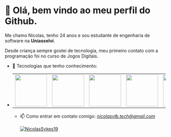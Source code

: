 # 👋 Olá, bem vindo ao meu perfil do Github.
<p>Me chamo Nicolas, tenho 24 anos e sou estudante de engenharia de software na <strong>Uniasselvi</strong>.</p>
<p>Desde criança sempre gostei de tecnologia, meu primeiro contato com a programação foi no curso de Jogos Digitais.</p>

- 🌱 Tecnologias que tenho conhecimento:
- <table>
  <tr>
    <td><img src="https://cdn.jsdelivr.net/gh/devicons/devicon@latest/icons/php/php-original.svg" width=100 height=100></td>
    <td><img src="https://cdn.jsdelivr.net/gh/devicons/devicon@latest/icons/csharp/csharp-original.svg" width=100 height=100></td>
    <td><img src="https://cdn.jsdelivr.net/gh/devicons/devicon@latest/icons/java/java-original.svg" width=100 height=100></td>
    <td><img src="https://cdn.jsdelivr.net/gh/devicons/devicon@latest/icons/html5/html5-original.svg" width=100 height=100></td>
    <td><img src="https://cdn.jsdelivr.net/gh/devicons/devicon@latest/icons/css3/css3-original.svg" width=100 height=100></td>
    <td><img src="https://cdn.jsdelivr.net/gh/devicons/devicon@latest/icons/mysql/mysql-original.svg" width=100 height=100></td>
    <td><img src="https://cdn.jsdelivr.net/gh/devicons/devicon@latest/icons/postgresql/postgresql-original.svg" width=100 height=100></td>
    <td><img src="https://cdn.jsdelivr.net/gh/devicons/devicon@latest/icons/spring/spring-original-wordmark.svg" width=100 height=100></td>
    <td><img src="https://cdn.jsdelivr.net/gh/devicons/devicon@latest/icons/codeigniter/codeigniter-plain.svg" width=100 height=100/></td>
  </tr>
</table>

- 📫 Como entrar em contato comigo: <i>nicolasvlb.tech@gmail.com</i><br><br>
[![NicolasSykes19](https://github-readme-stats.vercel.app/api/top-langs/?username=NicolasBrum&hide=html&layout=compact&theme=default)](https://github.com/anuraghazra/github-readme-stats)
